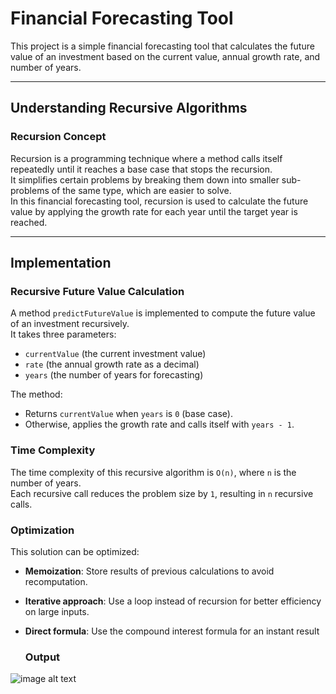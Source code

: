 # Financial Forecasting Tool

This project is a simple financial forecasting tool that calculates the future value of an investment based on the current value, annual growth rate, and number of years.

---

## Understanding Recursive Algorithms

### Recursion Concept
Recursion is a programming technique where a method calls itself repeatedly until it reaches a base case that stops the recursion.  
It simplifies certain problems by breaking them down into smaller sub-problems of the same type, which are easier to solve.  
In this financial forecasting tool, recursion is used to calculate the future value by applying the growth rate for each year until the target year is reached.

---

## Implementation

### Recursive Future Value Calculation
A method `predictFutureValue` is implemented to compute the future value of an investment recursively.  
It takes three parameters:
- `currentValue` (the current investment value)
- `rate` (the annual growth rate as a decimal)
- `years` (the number of years for forecasting)

The method:
- Returns `currentValue` when `years` is `0` (base case).
- Otherwise, applies the growth rate and calls itself with `years - 1`.

### Time Complexity
The time complexity of this recursive algorithm is `O(n)`, where `n` is the number of years.  
Each recursive call reduces the problem size by `1`, resulting in `n` recursive calls.

### Optimization
This solution can be optimized:
- **Memoization**: Store results of previous calculations to avoid recomputation.
- **Iterative approach**: Use a loop instead of recursion for better efficiency on large inputs.
- **Direct formula**: Use the compound interest formula for an instant result

  ### Output 
![image alt text](https://github.com/Suhana-Samanta/Cognizant-Digital-Nurture-4.0-JavaFSE-SupersetID-6403192-/tree/0edf23b18f8c592adc7e31fe837b7f60007a566e/Week_1/Data_structures_and_algorithms/Financial%20Forecasting/Output)
